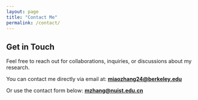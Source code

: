 ```yaml
---
layout: page
title: "Contact Me"
permalink: /contact/
---
```


## Get in Touch

Feel free to reach out for collaborations, inquiries, or discussions about my research.

You can contact me directly via email at: **miaozhang24@berkeley.edu**

Or use the contact form below:
**mzhang@nuist.edu.cn**
<html>
  <head>
    <style>
      body {
        background-image: url('/assets/images/collobration.png');
        background-size: cover;
        background-position: center;
        background-attachment: fixed;
      }
    </style>
  </head>
</html>
